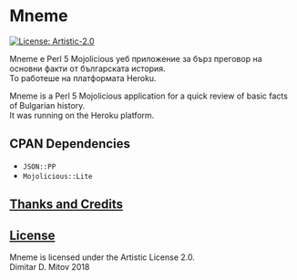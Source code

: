 # Mneme

[![License: Artistic-2.0](https://img.shields.io/badge/License-Artistic%202.0-0298c3.svg)](./LICENSE.md)

Mneme е Perl 5 Mojolicious уеб приложение за бърз преговор на основни факти от българската история.  
То работеше на платформата Heroku.  

Mneme is a Perl 5 Mojolicious application for a quick review of basic facts of Bulgarian history.  
It was running on the Heroku platform.  

## CPAN Dependencies

* ``JSON::PP``  
* ``Mojolicious::Lite``  

## [Thanks and Credits](./CREDITS.md)

## [License](./LICENSE.md)

Mneme is licensed under the Artistic License 2.0.  
Dimitar D. Mitov 2018  
